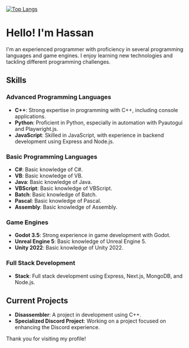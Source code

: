 [![Top Langs](https://github-readme-stats.vercel.app/api/top-langs/?username=7snDev&layout=compact&theme=dark&hide=c%23,html,cmake,css&langs_count=15)](https://github.com/anuraghazra/github-readme-stats)
# Hello! I'm Hassan

I'm an experienced programmer with proficiency in several programming languages and game engines. I enjoy learning new technologies and tackling different programming challenges.

## Skills

### Advanced Programming Languages

- **C++**: Strong expertise in programming with C++, including console applications.
- **Python**: Proficient in Python, especially in automation with Pyautogui and Playwright.js.
- **JavaScript**: Skilled in JavaScript, with experience in backend development using Express and Node.js.

### Basic Programming Languages

- **C#**: Basic knowledge of C#.
- **VB**: Basic knowledge of VB.
- **Java**: Basic knowledge of Java.
- **VBScript**: Basic knowledge of VBScript.
- **Batch**: Basic knowledge of Batch.
- **Pascal**: Basic knowledge of Pascal.
- **Assembly**: Basic knowledge of Assembly.

### Game Engines

- **Godot 3.5**: Strong experience in game development with Godot.
- **Unreal Engine 5**: Basic knowledge of Unreal Engine 5.
- **Unity 2022**: Basic knowledge of Unity 2022.

### Full Stack Development

- **Stack**: Full stack development using Express, Next.js, MongoDB, and Node.js.

## Current Projects

- **Disassembler**: A project in development using C++.
- **Specialized Discord Project**: Working on a project focused on enhancing the Discord experience.

Thank you for visiting my profile!
